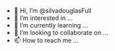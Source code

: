 - 👋 Hi, I’m @silvadouglasFull
- 👀 I’m interested in ...
- 🌱 I’m currently learning ...
- 💞️ I’m looking to collaborate on ...
- 📫 How to reach me ...

<!---
silvadouglasFull/silvadouglasFull is a ✨ special ✨ repository because its `README.md` (this file) appears on your GitHub profile.
You can click the Preview link to take a look at your changes.
--->
